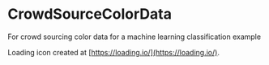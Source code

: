 # CrowdSourceColorData
For crowd sourcing color data for a machine learning classification example

Loading icon created at [https://loading.io/](https://loading.io/).